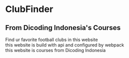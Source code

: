 # ClubFinder
## From Dicoding Indonesia's Courses


Find ur favorite football clubs in this website  
this website is build with api and configured by webpack  
this website is courses from Dicoding Indonesia
